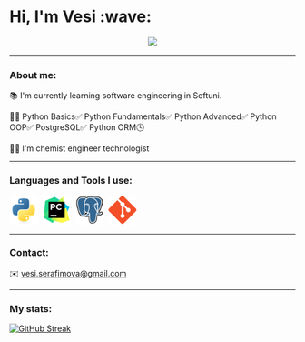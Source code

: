 <h1>
  Hi, I'm Vesi :wave:
</h1>

<div id="header" align="center">
  <img src="https://media.giphy.com/media/QuDgW7dXQfCZiWVXD4/giphy.gif"/>
</div>



---

###   About me:

📚  I'm currently learning software engineering in Softuni.

:technologist:  Python Basics✅ Python Fundamentals✅ Python Advanced✅ Python OOP✅ PostgreSQL✅ Python ORM🕓

:woman_student:  I'm chemist engineer technologist

---

###   Languages and Tools I use:

<div>
  <img src="https://raw.githubusercontent.com/devicons/devicon/55609aa5bd817ff167afce0d965585c92040787a/icons/python/python-original.svg" title="Python" alt="Python" width="50" height="50"/>&nbsp;
  <img src="https://raw.githubusercontent.com/devicons/devicon/55609aa5bd817ff167afce0d965585c92040787a/icons/pycharm/pycharm-original.svg" title="PyCharm" alt="PyCharm " width="50" height="50"/>&nbsp;
  <img src="https://raw.githubusercontent.com/devicons/devicon/55609aa5bd817ff167afce0d965585c92040787a/icons/postgresql/postgresql-original.svg" title="PostgreSQL" alt="PostgreSQL" width="50" height="50"/>&nbsp;
  <img src="https://raw.githubusercontent.com/devicons/devicon/55609aa5bd817ff167afce0d965585c92040787a/icons/git/git-original.svg" title="Git" alt="Git" width="50" height="50"/>
</div>

---

###   Contact:

✉️  vesi.serafimova@gmail.com

---

###   My stats:

[![GitHub Streak](https://github-readme-streak-stats.herokuapp.com?user=vessln&theme=ocean-gradient&border_radius=5&date_format=j%20M%5B%20Y%5D)](https://git.io/streak-stats)

